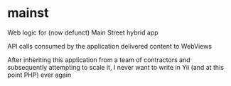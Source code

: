 mainst
======

Web logic for (now defunct) Main Street hybrid app

API calls consumed by the application delivered content to WebViews

After inheriting this application from a team of contractors and subsequently attempting to scale it, I never want to write in Yii (and at this point PHP) ever again
